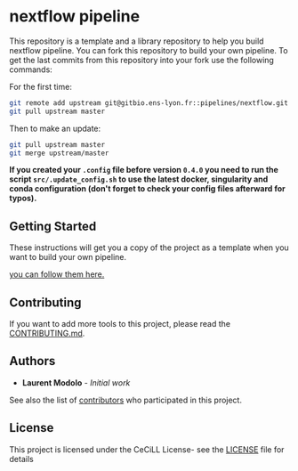 # nextflow pipeline

This repository is a template and a library repository to help you build nextflow pipeline.
You can fork this repository to build your own pipeline.
To get the last commits from this repository into your fork use the following commands:

For the first time:
```sh
git remote add upstream git@gitbio.ens-lyon.fr::pipelines/nextflow.git
git pull upstream master
```

Then to make an update:
```sh
git pull upstream master
git merge upstream/master
```

**If you created your `.config` file before version `0.4.0` you need to run the script `src/.update_config.sh` to use the latest docker, singularity and conda configuration (don't forget to check your config files afterward for typos).**

## Getting Started

These instructions will get you a copy of the project as a template when you want to build your own pipeline.

[you can follow them here.](doc/getting_started.md)

## Contributing

If you want to add more tools to this project, please read the [CONTRIBUTING.md](CONTRIBUTING.md).

## Authors

* **Laurent Modolo** - *Initial work*

See also the list of [contributors](https://gitbio.ens-lyon.fr/pipelines/nextflow/graphs/master) who participated in this project.

## License

This project is licensed under the CeCiLL License- see the [LICENSE](LICENSE) file for details
